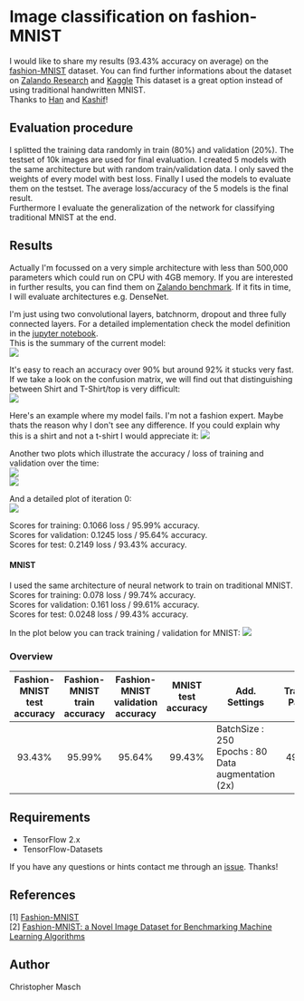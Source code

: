 # Image classification on fashion-MNIST
I would like to share my results (93.43% accuracy on average) on the [fashion-MNIST](https://github.com/zalandoresearch/fashion-mnist) dataset. You can find further informations about the dataset on [Zalando Research](https://github.com/zalandoresearch/fashion-mnist) and [Kaggle](https://www.kaggle.com/zalando-research/fashionmnist)
This dataset is a great option instead of using traditional handwritten MNIST.<br>
Thanks to [Han](https://github.com/hanxiao) and [Kashif](https://github.com/kashif)!

## Evaluation procedure
I splitted the training data randomly in train (80%) and validation (20%). The testset of 10k images are used for final evaluation. I created 5 models with the same architecture but with random train/validation data. I only saved the weights of every model with best loss. Finally I used the models to evaluate them on the testset. The average loss/accuracy of the 5 models is the final result.<br>
Furthermore I evaluate the generalization of the network for classifying traditional MNIST at the end.

## Results
Actually I'm focussed on a very simple architecture with less than 500,000 parameters which could run on CPU with 4GB memory. If you are interested in further results, you can find them on [Zalando benchmark](https://github.com/zalandoresearch/fashion-mnist#benchmark). If it fits in time, I will evaluate architectures e.g. DenseNet.

I'm just using two convolutional layers, batchnorm, dropout and three fully connected layers. For a detailed implementation check the model definition in the [jupyter notebook](https://github.com/cmasch/zalando-fashion-mnist/blob/master/Simple_Convolutional_Neural_Network_Fashion-MNIST.ipynb).<br>
This is the summary of the current model:<br>
<kbd><img src="./images/scnn-model-summary.png"></kbd>

It's easy to reach an accuracy over 90% but around 92% it stucks very fast. If we take a look on the confusion matrix, we will find out that distinguishing between Shirt and T-Shirt/top is very difficult:<br>
<img src="./images/scnn-fashion_mnist-confusion_matrix.png">

Here's an example where my model fails. I'm not a fashion expert. Maybe thats the reason why I don't see any difference. If you could explain why this is a shirt and not a t-shirt I would appreciate it:
<img src="./images/fashion_mnist-samples.png">

Another two plots which illustrate the accuracy / loss of training and validation over the time:<br>
<kbd><img src="./images/scnn-fashion_mnist-training.png"><br>
<img src="./images/scnn-fashion_mnist-validation.png"></kbd>

And a detailed plot of iteration 0:<br>
<kbd><img src="./images/scnn-fashion_mnist-train_validation-model_0.png"></kbd>

Scores for training: 0.1066 loss / 95.99% accuracy.<br>
Scores for validation: 0.1245 loss / 95.64% accuracy.<br>
Scores for test: 0.2149 loss / 93.43% accuracy.

#### MNIST
I used the same architecture of neural network to train on traditional MNIST.<br>
Scores for training: 0.078 loss / 99.74% accuracy.<br>
Scores for validation: 0.161 loss / 99.61% accuracy.<br>
Scores for test: 0.0248 loss / 99.43% accuracy.

In the plot below you can track training / validation for MNIST:
<kbd><img src="./images/scnn-mnist-train-validation.png"></kbd>

### Overview

| Fashion-MNIST<br>test accuracy | Fashion-MNIST<br>train accuracy | Fashion-MNIST<br>validation accuracy | MNIST<br> test accuracy | Add. Settings | Trainable<br>Params |
| :---: | :---: | :---: | :---: | --- | :---: |
| 93.43% | 95.99% | 95.64% | 99.43% | BatchSize : 250<br> Epochs : 80<br> Data augmentation (2x) | 493,772

## Requirements
- TensorFlow 2.x
- TensorFlow-Datasets

If you have any questions or hints contact me through an [issue](https://github.com/cmasch/zalando-fashion-mnist/issues). Thanks!

## References
[1] [Fashion-MNIST](https://github.com/zalandoresearch/fashion-mnist)<br>
[2] [Fashion-MNIST: a Novel Image Dataset for Benchmarking Machine Learning Algorithms](https://arxiv.org/abs/1708.07747)

## Author
Christopher Masch
